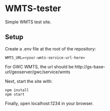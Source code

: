 # WMTS-tester

Simple WMTS test site.

## Setup

Create a .env file at the root of the repository:

```
WMTS_URL=<your-wmts-service-url-here>
```

For GWC WMTS, the url should be http://gs-base-url/geoserver/gwc/service/wmts

Next, start the site with:

```
npm install
npm start
```

Finally, open localhost:1234 in your browser.
